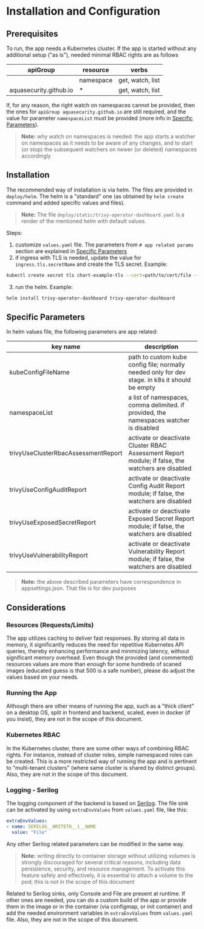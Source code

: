 # Installation and Configuration

## Prerequisites

To run, the app needs a Kubernetes cluster. If the app is started without any additional setup ("as is"), needed minimal RBAC rights are as follows

| apiGroup               | resource  | verbs            |
|------------------------|-----------|------------------|
|                        | namespace | get, watch, list |
| aquasecurity.github.io | *         | get, watch, list |

If, for any reason, the right watch on namespaces cannot be provided, then the ones for `apiGroup aquasecurity.github.io` are still required, and the value for parameter `namespaceList` must be provided (more info in [Specific Parameters](#specific-parameters)).

> **Note:** why watch on namespaces is needed: the app starts a watcher on namespaces as it needs to be aware of any changes, and to start (or stop) the subsequent watchers on newer (or deleted) namespaces accordingly

## Installation

The recommended way of installation is via helm. The files are provided in `deploy/helm`. The helm is a "standard" one (as obtained by `helm create` command and added specific values and files).

> **Note:** The file `deploy/static/trivy-operator-dashboard.yaml` is a render of the mentioned helm with default values.

Steps:

1. customize `values.yaml` file. The parameters from `# app related params` section are explained in [Specific Parameters](#specific-parameters)
2. if ingress with TLS is needed, update the value for `ingress.tls.secretName` and create the TLS secret. Example:
```sh
kubectl create secret tls chart-example-tls --cert=path/to/cert/file --key=path/to/key/file
```
3. run the helm. Example:
```sh
helm install trivy-operator-dashboard trivy-operator-dashboard
```

## Specific Parameters

In helm values file, the following parameters are app related:

| key name                            | description |
|-------------------------------------|-----|
| kubeConfigFileName                  | path to custom kube config file; normally needed only for dev stage. in k8s it should be empty |
| namespaceList                       | a list of namespaces, comma delimited. if provided, the namespaces watcher is disabled |
| trivyUseClusterRbacAssessmentReport | activate or deactivate Cluster RBAC Assessment Report module; if false, the watchers are disabled |
| trivyUseConfigAuditReport           | activate or deactivate Config Audit Report module; if false, the watchers are disabled |
| trivyUseExposedSecretReport         | activate or deactivate Exposed Secret Report module; if false, the watchers are disabled |
| trivyUseVulnerabilityReport         | activate or deactivate Vulnerability Report module; if false, the watchers are disabled |

> **Note:** the above described parameters have correspondence in appsettings.json. That file is for dev purposes

## Considerations

### Resources (Requests/Limits)

The app utilizes caching to deliver fast responses. By storing all data in memory, it significantly reduces the need for repetitive Kubernetes API queries, thereby enhancing performance and minimizing latency, without significant memory overhead. Even though the provided (and commented) resources values are more than enough for some hundreds of scaned images (educated guess is that 500 is a safe number), please do adjust the values based on your needs.

### Running the App

Although there are other means of running the app, such as a "thick client" on a desktop OS, split in frontend and backend, scaled, even in docker (if you insist), they are not in the scope of this document.

### Kubernetes RBAC

In the Kubernetes cluster, there are some other ways of combining RBAC rights. For instance, instead of cluster roles, simple namespaced roles can be created. This is a more restricted way of running the app and is pertinent to "multi-tenant clusters" (where same cluster is shared by distinct groups). Also, they are not in the scope of this document.

### Logging - Serilog

The logging component of the backend is based on [Serilog](https://github.com/serilog/serilog/blob/dev/README.md). The file sink can be activated by using `extraEnvValues` from `values.yaml` file, like this:
```yaml
extraEnvValues:
- name: SERILOG__WRITETO__1__NAME
  value: "File"
```
Any other Serilog related parameters can be modified in the same way.

> **Note:** writing directly to container storage without utilizing volumes is strongly discouraged for several critical reasons, including data persistence, security, and resource management. To activate this feature safely and effectively, it is essential to attach a volume to the pod; this is not in the scope of this document

Related to Serilog sinks, only Console and File are present at runtime. If other ones are needed, you can do a custom build of the app or provide them in the image or in the container (via configmap, or init container) and add the needed environment variables in `extraEnvValues` from `values.yaml` file. Also, they are not in the scope of this document.
